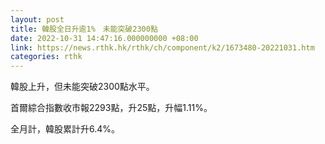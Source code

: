 ```yaml
---
layout: post
title: 韓股全日升逾1%　未能突破2300點
date: 2022-10-31 14:47:16.000000000 +08:00
link: https://news.rthk.hk/rthk/ch/component/k2/1673480-20221031.htm
categories: rthk
---
```


韓股上升，但未能突破2300點水平。

首爾綜合指數收市報2293點，升25點，升幅1.11%。

全月計，韓股累計升6.4%。
